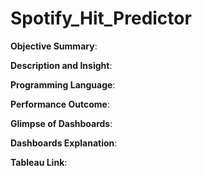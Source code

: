 # Spotify_Hit_Predictor
**Objective Summary**:


**Description and Insight**:


**Programming Language**:


**Performance Outcome**:


**Glimpse of Dashboards**:


**Dashboards Explanation**: 


**Tableau Link**: 
